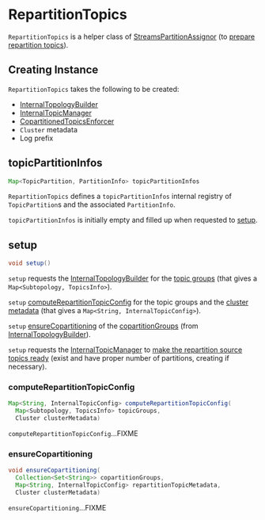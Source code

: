 # RepartitionTopics

`RepartitionTopics` is a helper class of [StreamsPartitionAssignor](StreamsPartitionAssignor.md) (to [prepare repartition topics](StreamsPartitionAssignor.md#prepareRepartitionTopics)).

## Creating Instance

`RepartitionTopics` takes the following to be created:

* <span id="internalTopologyBuilder"> [InternalTopologyBuilder](InternalTopologyBuilder.md)
* <span id="internalTopicManager"> [InternalTopicManager](InternalTopicManager.md)
* <span id="copartitionedTopicsEnforcer"> [CopartitionedTopicsEnforcer](CopartitionedTopicsEnforcer.md)
* <span id="clusterMetadata"> `Cluster` metadata
* <span id="logPrefix"> Log prefix

## <span id="topicPartitionInfos"><span id="topicPartitionsInfo"> topicPartitionInfos

```java
Map<TopicPartition, PartitionInfo> topicPartitionInfos
```

`RepartitionTopics` defines a `topicPartitionInfos` internal registry of `TopicPartition`s and the associated `PartitionInfo`.

`topicPartitionInfos` is initially empty and filled up when requested to [setup](#setup).

## <span id="setup"> setup

```java
void setup()
```

`setup` requests the [InternalTopologyBuilder](#internalTopologyBuilder) for the [topic groups](InternalTopologyBuilder.md#topicGroups) (that gives a `Map<Subtopology, TopicsInfo>`).

`setup` [computeRepartitionTopicConfig](#computeRepartitionTopicConfig) for the topic groups and the [cluster metadata](#clusterMetadata) (that gives a `Map<String, InternalTopicConfig>`).

`setup` [ensureCopartitioning](#ensureCopartitioning) of the [copartitionGroups](InternalTopologyBuilder.md#copartitionGroups) (from [InternalTopologyBuilder](#internalTopologyBuilder)).

`setup` requests the [InternalTopicManager](#internalTopicManager) to [make the repartition source topics ready](InternalTopicManager.md#makeReady) (exist and have proper number of partitions, creating if necessary).

### <span id="computeRepartitionTopicConfig"> computeRepartitionTopicConfig

```java
Map<String, InternalTopicConfig> computeRepartitionTopicConfig(
  Map<Subtopology, TopicsInfo> topicGroups,
  Cluster clusterMetadata)
```

`computeRepartitionTopicConfig`...FIXME

### <span id="ensureCopartitioning"> ensureCopartitioning

```java
void ensureCopartitioning(
  Collection<Set<String>> copartitionGroups,
  Map<String, InternalTopicConfig> repartitionTopicMetadata,
  Cluster clusterMetadata)
```

`ensureCopartitioning`...FIXME
